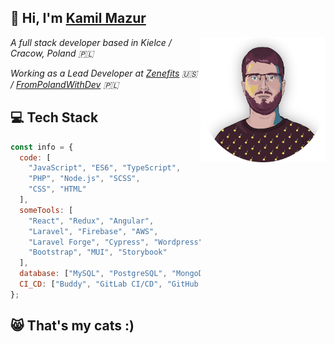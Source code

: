 <h2>👋 Hi, I'm <a href="https://kamilmazur.pl" target="_blank">Kamil Mazur</a></h2>
<img align='right' src="https://github.com/K-Mazur/K-Mazur/blob/main/img/kamil-1x1-circle.png?raw=true" width="200" alt="" />
<p><em>A full stack developer based in Kielce / Cracow, Poland 🇵🇱</em></p>
<p><em>Working as a Lead Developer at <a href="https://github.com/zenefits">Zenefits</a> 🇺🇸 / <a href="https://frompolandwithdev.com/" target="_blank">FromPolandWithDev</a> 🇵🇱</em></p>

<h2>💻 Tech Stack</h2>

```JavaScript
const info = {
  code: [
    "JavaScript", "ES6", "TypeScript",
    "PHP", "Node.js", "SCSS",
    "CSS", "HTML"
  ],
  someTools: [
    "React", "Redux", "Angular",
    "Laravel", "Firebase", "AWS",
    "Laravel Forge", "Cypress", "Wordpress",
    "Bootstrap", "MUI", "Storybook"
  ],
  database: ["MySQL", "PostgreSQL", "MongoDB"],
  CI_CD: ["Buddy", "GitLab CI/CD", "GitHub Actions"],
};
```

<h2>😸 That's my cats :)</h2>
<img src="https://github.com/K-Mazur/K-Mazur/blob/main/img/hana_yuki.gif?raw=true" width="600" alt="" />
